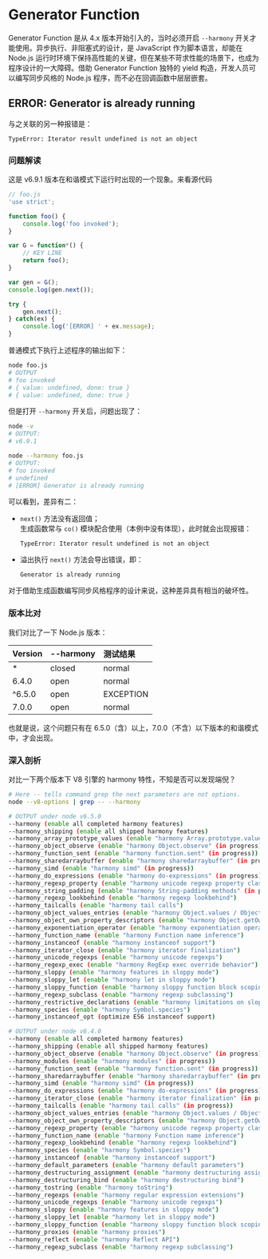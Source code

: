 #	Generator Function

Generator Function 是从 4.x 版本开始引入的，当时必须开启 ```--harmony``` 开关才能使用。异步执行、非阻塞式的设计，是 JavaScript 作为脚本语言，却能在 Node.js 运行时环境下保持高性能的关键，但在某些不苛求性能的场景下，也成为程序设计的一大障碍。借助 Generator Function 独特的 yield 构造，开发人员可以编写同步风格的 Node.js 程序，而不必在回调函数中层层嵌套。

##	ERROR: Generator is already running

与之关联的另一种报错是：
```
TypeError: Iterator result undefined is not an object
```

###	问题解读
这是 v6.9.1 版本在和谐模式下运行时出现的一个现象。来看源代码

```javascript
// foo.js
'use strict';

function foo() {
	console.log('foo invoked');
}

var G = function*() {
	// KEY LINE
	return foo();
}

var gen = G();
console.log(gen.next());

try {
	gen.next();
} catch(ex) {
	console.log('[ERROR] ' + ex.message);
}
```

普通模式下执行上述程序的输出如下：
```bash
node foo.js
# OUTPUT
# foo invoked
# { value: undefined, done: true }
# { value: undefined, done: true }
```

但是打开 ```--harmony``` 开关后，问题出现了：

```bash
node -v
# OUTPUT:
# v6.9.1

node --harmony foo.js
# OUTPUT:
# foo invoked
# undefined
# [ERROR] Generator is already running
```

可以看到，差异有二：
*	```next()``` 方法没有返回值；  
	生成函数常与 ```co()``` 模块配合使用（本例中没有体现），此时就会出现报错：
	```
	TypeError: Iterator result undefined is not an object
	```

*	溢出执行 ```next()``` 方法会导出错误，即：
	```
	Generator is already running
	```

对于借助生成函数编写同步风格程序的设计来说，这种差异具有相当的破坏性。

###	 版本比对

我们对比了一下 Node.js 版本：

| Version | --harmony | 测试结果 |
| :------------- | :------------- | :------------- |
| * | closed | normal |
| 6.4.0 | open | normal |
| ^6.5.0 | open | EXCEPTION |
| 7.0.0 | open | normal |

也就是说，这个问题只有在 6.5.0（含）以上，7.0.0（不含）以下版本的和谐模式中，才会出现。

###	深入剖析

对比一下两个版本下 V8 引擎的 harmony 特性，不知是否可以发现端倪？
```bash
# Here -- tells command grep the next parameters are not options.
node --v8-options | grep -- --harmony

# OUTPUT under node v6.5.0
--harmony (enable all completed harmony features)
--harmony_shipping (enable all shipped harmony features)
--harmony_array_prototype_values (enable "harmony Array.prototype.values" (in progress))
--harmony_object_observe (enable "harmony Object.observe" (in progress))
--harmony_function_sent (enable "harmony function.sent" (in progress))
--harmony_sharedarraybuffer (enable "harmony sharedarraybuffer" (in progress))
--harmony_simd (enable "harmony simd" (in progress))
--harmony_do_expressions (enable "harmony do-expressions" (in progress))
--harmony_regexp_property (enable "harmony unicode regexp property classes" (in progress))
--harmony_string_padding (enable "harmony String-padding methods" (in progress))
--harmony_regexp_lookbehind (enable "harmony regexp lookbehind")
--harmony_tailcalls (enable "harmony tail calls")
--harmony_object_values_entries (enable "harmony Object.values / Object.entries")
--harmony_object_own_property_descriptors (enable "harmony Object.getOwnPropertyDescriptors()")
--harmony_exponentiation_operator (enable "harmony exponentiation operator `**`")
--harmony_function_name (enable "harmony Function name inference")
--harmony_instanceof (enable "harmony instanceof support")
--harmony_iterator_close (enable "harmony iterator finalization")
--harmony_unicode_regexps (enable "harmony unicode regexps")
--harmony_regexp_exec (enable "harmony RegExp exec override behavior")
--harmony_sloppy (enable "harmony features in sloppy mode")
--harmony_sloppy_let (enable "harmony let in sloppy mode")
--harmony_sloppy_function (enable "harmony sloppy function block scoping")
--harmony_regexp_subclass (enable "harmony regexp subclassing")
--harmony_restrictive_declarations (enable "harmony limitations on sloppy mode function declarations")
--harmony_species (enable "harmony Symbol.species")
--harmony_instanceof_opt (optimize ES6 instanceof support)

# OUTPUT under node v6.4.0
--harmony (enable all completed harmony features)
--harmony_shipping (enable all shipped harmony features)
--harmony_object_observe (enable "harmony Object.observe" (in progress))
--harmony_modules (enable "harmony modules" (in progress))
--harmony_function_sent (enable "harmony function.sent" (in progress))
--harmony_sharedarraybuffer (enable "harmony sharedarraybuffer" (in progress))
--harmony_simd (enable "harmony simd" (in progress))
--harmony_do_expressions (enable "harmony do-expressions" (in progress))
--harmony_iterator_close (enable "harmony iterator finalization" (in progress))
--harmony_tailcalls (enable "harmony tail calls" (in progress))
--harmony_object_values_entries (enable "harmony Object.values / Object.entries" (in progress))
--harmony_object_own_property_descriptors (enable "harmony Object.getOwnPropertyDescriptors()" (in progress))
--harmony_regexp_property (enable "harmony unicode regexp property classes" (in progress))
--harmony_function_name (enable "harmony Function name inference")
--harmony_regexp_lookbehind (enable "harmony regexp lookbehind")
--harmony_species (enable "harmony Symbol.species")
--harmony_instanceof (enable "harmony instanceof support")
--harmony_default_parameters (enable "harmony default parameters")
--harmony_destructuring_assignment (enable "harmony destructuring assignment")
--harmony_destructuring_bind (enable "harmony destructuring bind")
--harmony_tostring (enable "harmony toString")
--harmony_regexps (enable "harmony regular expression extensions")
--harmony_unicode_regexps (enable "harmony unicode regexps")
--harmony_sloppy (enable "harmony features in sloppy mode")
--harmony_sloppy_let (enable "harmony let in sloppy mode")
--harmony_sloppy_function (enable "harmony sloppy function block scoping")
--harmony_proxies (enable "harmony proxies")
--harmony_reflect (enable "harmony Reflect API")
--harmony_regexp_subclass (enable "harmony regexp subclassing")
```

